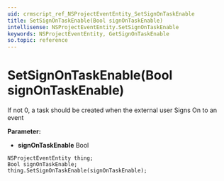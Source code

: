 ```yaml
---
uid: crmscript_ref_NSProjectEventEntity_SetSignOnTaskEnable
title: SetSignOnTaskEnable(Bool signOnTaskEnable)
intellisense: NSProjectEventEntity.SetSignOnTaskEnable
keywords: NSProjectEventEntity, GetSignOnTaskEnable
so.topic: reference
---
```


# SetSignOnTaskEnable(Bool signOnTaskEnable)

If not 0, a task should be created when the external user Signs On to an event

**Parameter:** 
* **signOnTaskEnable** Bool

```crmscript
NSProjectEventEntity thing;
Bool signOnTaskEnable;
thing.SetSignOnTaskEnable(signOnTaskEnable);
```

